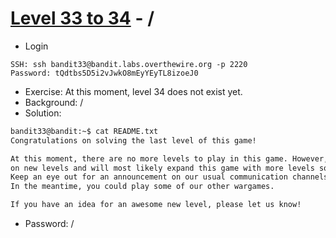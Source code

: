 # [Level 33 to 34](https://overthewire.org/wargames/bandit/bandit34.html) - /
- Login
```
SSH: ssh bandit33@bandit.labs.overthewire.org -p 2220
Password: tQdtbs5D5i2vJwkO8mEyYEyTL8izoeJ0
```
- Exercise: At this moment, level 34 does not exist yet.
- Background: /
- Solution:
```bash
bandit33@bandit:~$ cat README.txt
Congratulations on solving the last level of this game!

At this moment, there are no more levels to play in this game. However, we are constantly working
on new levels and will most likely expand this game with more levels soon.
Keep an eye out for an announcement on our usual communication channels!
In the meantime, you could play some of our other wargames.

If you have an idea for an awesome new level, please let us know!
```
- Password: /
